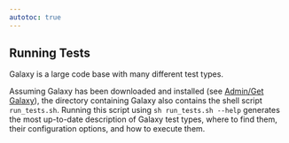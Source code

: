 ```yaml
---
autotoc: true
---
```

## Running Tests

Galaxy is a large code base with many different test types.

Assuming Galaxy has been downloaded and installed (see [Admin/Get Galaxy](/src/admin/get-galaxy/index.md)), the directory containing Galaxy also contains the shell script `run_tests.sh`. Running this script using `sh run_tests.sh --help` generates the most up-to-date description of Galaxy test types, where to find them, their configuration options, and how to execute them.
